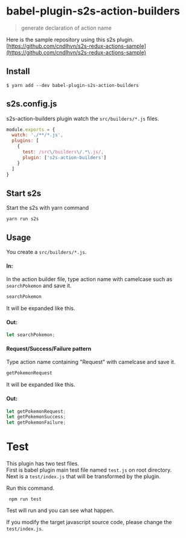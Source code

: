 # babel-plugin-s2s-action-builders

> generate declaration of action name

Here is the sample repository using this s2s plugin.
[https://github.com/cndlhvn/s2s-redux-actions-sample](https://github.com/cndlhvn/s2s-redux-actions-sample)

## Install

```
$ yarn add --dev babel-plugin-s2s-action-builders
```

## s2s.config.js

s2s-action-builders plugin watch the `src/builders/*.js` files.

```js
module.exports = {
  watch: './**/*.js',
  plugins: [
    {
      test: /src\/builders\/.*\.js/,
      plugin: ['s2s-action-builders']
    }
  ]
}
```
## Start s2s

Start the s2s with yarn command

`yarn run s2s`

## Usage

You create a `src/builders/*.js`.

#### In:

In the action builder file, type action name with camelcase such as `searchPokemon` and save it.

```js
searchPokemon
```

It will be expanded like this.

#### Out:

```js
let searchPokemon;

```

#### Request/Success/Failure pattern

Type action name containing "Request" with camelcase and save it.

```js
getPokemonRequest
```

It will be expanded like this.

#### Out:

```js
let getPokemonRequest;
let getPokemonSuccess;
let getPokemonFailure;

```

# Test

This plugin has two test files. \
First is babel plugin main test file named `test.js` on root directory. \
Next is a `test/index.js` that will be transformed by the plugin.

Run this command.

` npm run test`

Test will run and you can see what happen.

If you modify the target javascript source code, please change the `test/index.js`.
